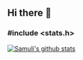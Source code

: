 ## Hi there 👋

### \#include <stats.h>
[![Samuli's github stats](https://github-readme-stats.vercel.app/api?username=samulieronen&theme=dark&hide=prs)](https://github.com/anuraghazra/github-readme-stats)

<!--
**samulieronen/samulieronen** is a ✨ _special_ ✨ repository because its `README.md` (this file) appears on your GitHub profile.

Here are some ideas to get you started:

- 🔭 I’m currently working on ...
- 🌱 I’m currently learning ...
- 👯 I’m looking to collaborate on ...
- 🤔 I’m looking for help with ...
- 💬 Ask me about ...
- 📫 How to reach me: ...
- 😄 Pronouns: ...
- ⚡ Fun fact: ...
-->
